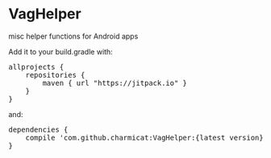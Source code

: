 # VagHelper
misc helper functions for Android apps

Add it to your build.gradle with:

<pre>allprojects {
    repositories {
        maven { url "https://jitpack.io" }
    }
}</pre>

and:

<pre>dependencies {
    compile 'com.github.charmicat:VagHelper:{latest version}'
}</pre>
